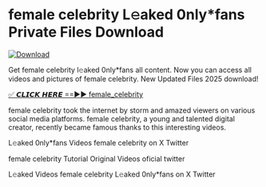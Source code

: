 # female celebrity L𝚎aked 0nly*fans Private Files Download

[![Download](https://i.imgur.com/PoXn3jX.png)](https://mediafirer.com/female+celebrity)

Get female celebrity l𝚎aked 0nly*fans all content. Now you can access all videos and pictures of female celebrity. New Updated Files 2025 download!

[✅ 𝘾𝙇𝙄𝘾𝙆 𝙃𝙀𝙍𝙀 ==►► female_celebrity](https://mediafirer.com/female+celebrity)

female celebrity took the internet by storm and amazed viewers on various social media platforms. female celebrity, a young and talented digital creator, recently became famous thanks to this interesting videos.

L𝚎aked 0nly*fans Videos female celebrity on X Twitter

female celebrity Tutorial Original Videos oficial twitter

L𝚎aked Videos female celebrity L𝚎aked 0nly*fans on X Twitter